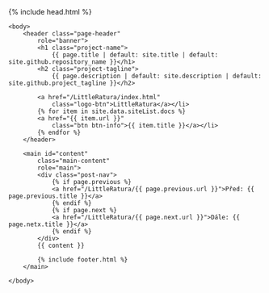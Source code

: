 <!DOCTYPE html>
<html lang="{{ site.lang | default: "cs-CZ" }}">
    {% include head.html %}

    <body>
        <header class="page-header"
            role="banner">
            <h1 class="project-name">
                {{ page.title | default: site.title | default: site.github.repository_name }}</h1>
            <h2 class="project-tagline">
                {{ page.description | default: site.description | default: site.github.project_tagline }}</h2>

            <a href="/LittleRatura/index.html"
                class="logo-btn">LittleRatura</a></li>
            {% for item in site.data.siteList.docs %}
            <a href="{{ item.url }}"
                class="btn btn-info">{{ item.title }}</a></li>
            {% endfor %}
        </header>

        <main id="content"
            class="main-content"
            role="main">
            <div class="post-nav">
                {% if page.previous %}
                <a href="/LittleRatura/{{ page.previous.url }}">Před: {{ page.previous.title }}</a>
                {% endif %}
                {% if page.next %}
                <a href="/LittleRatura/{{ page.next.url }}">Dále: {{ page.netx.title }}</a>
                {% endif %}
            </div>
            {{ content }}

            {% include footer.html %}
        </main>

    </body>

</html>